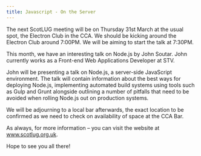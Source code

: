 ```yaml
---
title: Javascript - On the Server
---
```


The next ScotLUG meeting will be on Thursday 31st March at the usual spot, the Electron Club in the CCA. We should be kicking around the Electron Club around 7:00PM. We will be aiming to start the talk at 7:30PM.

This month, we have an interesting talk on Node.js by John Soutar. John currently works as a Front-end Web Applications Developer at STV.

John will be presenting a talk on Node.js, a server-side JavaScript environment. The talk will contain information about the best ways for deploying Node.js, implementing automated build systems using tools such as Gulp and Grunt alongside outlining a number of pitfalls that need to be avoided when rolling Node.js out on production systems.

We will be adjourning to a local bar afterwards, the exact location to be confirmed as we need to check on availability of space at the CCA Bar.

As always, for more information – you can visit the website at <a href="http://www.scotlug.org.uk">www.scotlug.org.uk</a>.

Hope to see you all there!
